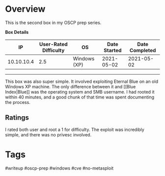 # Overview

This is the second box in my OSCP prep series.

**Box Details**

|IP|User-Rated Difficulty|OS|Date Started|Date Completed|
|---|---|---|---|---|
|10.10.10.4|2.5|Windows (XP)|2021-05-02|2021-05-02|

---

This box was also super simple. It involved exploiting Eternal Blue on an old Windows XP machine. The only difference between it and [[Blue Index|Blue]] was the operating system and SMB username. I had rooted it within 40 minutes, and a good chunk of that time was spent documenting the process.

## Ratings

I rated both user and root a 1 for difficulty. The exploit was incredibly simple, and there was no privesc involved.

# Tags

#writeup #oscp-prep #windows #cve #no-metasploit